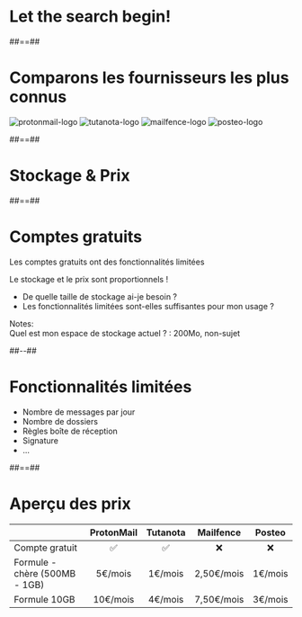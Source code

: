 <!-- .slide: class="transition" -->

# Let the search begin!

##==##

<!-- .slide: class="email-providers flex-row" -->

# Comparons les fournisseurs les plus connus

![protonmail-logo](./assets/images/protonmail-logo.png)
![tutanota-logo](./assets/images/tutanota-logo.jpg)
![mailfence-logo](./assets/images/mailfence-logo.png)
![posteo-logo](./assets/images/posteo-logo.jpg)

<!-- .element: class="list-fragment" -->

##==##

<!-- .slide: class="transition bg-pink" -->

# Stockage & Prix

##==##

# Comptes gratuits

Les comptes gratuits ont des fonctionnalités limitées

Le stockage et le prix sont proportionnels !

-   De quelle taille de stockage ai-je besoin ?
-   Les fonctionnalités limitées sont-elles suffisantes pour mon usage ?
<!-- .element: class="list-fragment" -->

Notes:  
Quel est mon espace de stockage actuel ? : 200Mo, non-sujet

##--##

# Fonctionnalités limitées

-   Nombre de messages par jour
-   Nombre de dossiers
-   Règles boîte de réception
-   Signature
-   ...
<!-- .element: class="list-fragment" -->

##==##

# Aperçu des prix

|                               | ProtonMail | Tutanota | Mailfence  | Posteo  |
| ----------------------------- | :--------: | :------: | :--------: | :-----: |
| Compte gratuit                |     ✅     |    ✅    |     ❌     |   ❌    |
| Formule - chère (500MB - 1GB) |  5€/mois   | 1€/mois  | 2,50€/mois | 1€/mois |
| Formule 10GB                  |  10€/mois  | 4€/mois  | 7,50€/mois | 3€/mois |
